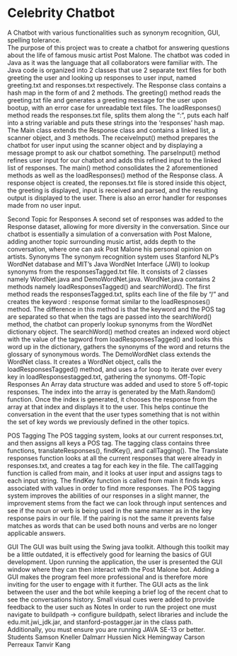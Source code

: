 # Celebrity Chatbot
A Chatbot with various functionalities such as synonym recognition, GUI, spelling tolerance.   
The purpose of this project was to create a chatbot for answering questions about the life of famous music artist Post Malone. The chatbot was coded in Java as it was the language that all collaborators were familiar with. 
The Java code is organized into 2 classes that use 2 separate text files for both greeting the user and looking up responses to user input, named greeting.txt and responses.txt respectively. 
The Response class contains a hash map in the form of <user input : response> and 2 methods. The greeting() method reads the greeting.txt file and generates a greeting message for the user upon bootup, with an error case for unreadable text files.  The loadResponses() method reads the responses.txt file, splits them along the “:”, puts each half into a string variable and puts these strings into the ‘responses’ hash map. 
The Main class extends the Response class and contains a linked list, a scanner object, and 3 methods. The receiveInput() method prepares the chatbot for user input using the scanner object and by displaying a message prompt to ask our chatbot something. The parseInput() method refines user input for our chatbot and adds this refined input to the linked list of responses. The main() method consolidates the 2 aforementioned methods as well as the loadResponses() method of the Response class. A response object is created, the reponses.txt file is stored inside this object, the greeting is displayed, input is received and parsed, and the resulting output is displayed to the user. There is also an error handler for responses made from no user input.

Second Topic for Responses
A second set of responses was added to the Response dataset, allowing for more diversity in the conversation. Since our chatbot is essentially a simulation of a conversation with Post Malone, adding another topic surrounding music artist, adds depth to the conversation, where one can ask Post Malone his personal opinion on artists.
Synonyms 
The synonym recognition system uses Stanford NLP’s WordNet database and MIT’s Java WordNet Interface (JWI) to lookup synonyms from the responsesTagged.txt file. It consists of 2 classes namely WordNet.java and DemoWordNet.java. 
WordNet.java contains 2 methods namely loadResponsesTagged() and searchWord(). The first method reads the responsesTagged.txt, splits each line of the file by “/” and creates the keyword : response format similar to the loadRespnoses() method. The difference in this method is that the keyword and the POS tag are separated so that when the tags are passed into the searchWord() method, the chatbot can properly lookup synonyms from the WordNet dictionary object.  The searchWord() method creates an indexed word object with the value of the tagword from loadResponsesTagged() and looks this word up in the dictionary, gathers the synonyms of the word and returns the glossary of synonymous words. 
The DemoWordNet class extends the WordNet class. It creates a WordNet object, calls the loadResponsesTagged() method, and uses a for loop to iterate over every key in loadResponsestagged.txt, gathering the synonyms. 
Off-Topic Responses
An Array data structure was added and used to store 5 off-topic responses. The index into the array is generated by the Math.Random() function. Once the index is generated, it chooses the response from the array at that index and displays it to the user. This helps continue the conversation in the event that the user types something that is not within the set of key words we previously defined in the other topics. 

POS Tagging
The POS tagging system, looks at our current responses.txt, and then assigns all keys a POS tag. The tagging class contains three functions, translateResponses(), findKey(), and callTagging(). The Translate responses function looks at all the current responses that were already in responses.txt, and creates a tag for each key in the file. The callTagging function is called from main, and it looks at user input and assigns tags to each input string. The findKey function is called from main it finds keys associated with values in order to find more responses. 
The POS tagging system improves the abilities of our responses in a slight manner, the improvement stems from the fact we can look through input sentences and see if the noun or verb is being used in the same manner as in the key response pairs in our file. If the pairing is not the same it prevents false matches as words that can be used both nouns and verbs are no longer applicable answers. 

GUI
The GUI was built using the Swing java toolkit. Although this toolkit may be a little outdated, it is effectively good for learning the basics of GUI development.  Upon running the application, the user is presented the GUI window where they can then interact with the Post Malone bot. Adding a GUI makes the program feel more professional and is therefore more inviting for the user to engage with it further. The GUI acts as the link between the user and the bot while keeping a brief log of the recent chat to see the conversations history. Small visual cues were added to provide feedback to the user such as 
Notes
In order to run the project one must navigate to buildpath -> configure buildpath, select libraries and include the edu.mit.jwi_jdk.jar, and stanford-postagger.jar in the class path. Additionally, you must ensure you are running JAVA SE-13 or better.
Students
Samson Kneller 
Dalmarr Hussien
Nick Hemingway 
Carson Perreaux 
Tanvir Kang 

